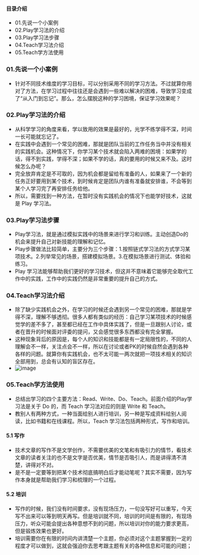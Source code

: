 #### 目录介绍
- 01.先说一个小案例
- 02.Play学习法的介绍
- 03.Play学习法步骤
- 04.Teach学习法介绍
- 05.Teach学方法使用




### 01.先说一个小案例
- 针对不同技术维度的学习目标，可以分别采用不同的学习方法。不过就算你用对了方法，在学习过程中往往还是会遇到一些难以解决的困难，导致学习变成了“从入门到忘记”。那么，怎么摆脱这种的学习困境，保证学习效果呢？



### 02.Play学习法的介绍
- 从科学学习的角度来看，学以致用的效果是最好的，光学不练学得不深，时间一长可能就忘记了。
- 在实践中会遇到一个常见的困难，那就是团队当前的工作任务当中并没有相关的实践机会。这种情况下，你学习某个技术就会陷入两难的困境：如果学的话，得不到实践，学得不深；如果不学的话，真的要用的时候又来不及。这时候怎么办呢？
- 完全放弃肯定是不可取的，因为机会都是留给有准备的人，如果来了一个新的任务正好要用到某个技术，到时候肯定是团队内谁有准备就安排谁，不会等到某个人学习完了再安排任务给他。
- 所以，需要找到一种方法，在暂时没有实践机会的情况下也能学好技术，这就是 Play 学习法。



### 03.Play学习法步骤
- Play学习法，就是通过模拟实践中的场景来进行学习和训练。主动创造Do的机会来提升自己对新技能的理解和记忆。
- Play步骤做法比较简单，主要分为三个步骤：1.按照链式学习法的方式学习某项技术。2.列举常见的场景，搭建模拟场景。3.在模拟场景进行测试、体验和练习。
- Play 学习法能够帮助我们更好的学习技术，但这并不意味着它能够完全取代工作中的实践，工作中的实践仍然是非常重要的提升自己的方式。



### 04.Teach学习法介绍
- 除了缺少实践机会之外，在学习的时候还会遇到另一个常见的困难，那就是学得不深，理解不够透彻。很多人都有类似的经历：自己学习某项技术的时候感觉学的差不多了，甚至都已经在工作中具体实践了，但是一旦跟别人讨论，或者在晋升的时候面对评委的提问，又会感觉很多东西都没有完全掌握。
- 这种现象背后的原因是，每个人的知识和技能都是有一定局限性的，不同的人理解会不一样，关注点会不一样，所以在讨论或者PK的时候自然会遇到各种各样的问题。就算你有实践机会，也不太可能一两次就把一项技术相关的知识全部用到，总会有认知的盲区存在。
- ![image](https://static001.geekbang.org/resource/image/89/c8/8919f65f0b0480yy8a978b7d3c6270c8.jpg)


### 05.Teach学方法使用
- 总结出学习的四个主要方法：Read、Write、Do、Teach。前面介绍的Play学习法是关于 Do 的，而 Teach 学习法对应的则是 Write 和 Teach。
- 教别人有两种方式，一种当面给别人进行培训，另一种是写成资料给别人阅读，比如书籍和在线课程。所以，Teach 学习法包括两种形式，写作和培训。


#### 5.1 写作
- 技术文章的写作不是文学创作，不需要优美的文笔和有吸引力的情节，看技术文章的读者关注的也不是文字是否优美，情节是否吸引人，而是讲得清不清楚，讲得对不对。
- 是不是一定要等到把某个技术彻底搞明白后才能动笔呢？其实不需要，因为写作本身就是帮助我们学习和梳理的一个过程。



#### 5.2 培训
- 写作的时候，我们没有时间要求，没有现场压力，一句没写好可以重写，今天写不出来可以等到明天再写。但是培训就不同，培训的时间是有限的，有现场压力，听众可能会提出各种意想不到的问题，所以培训对你的能力要求更高，但是锻炼效果也更好。
- 培训需要你在有限的时间内讲清楚一个主题，你必须对这个主题掌握到一定的程度才可以做到，这就会强迫你去思考跟主题有关的各种信息和可能的问题；
















